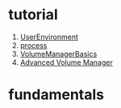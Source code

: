 # tutorial
1. [UserEnvironment](Userenvironment.md)
2. [process](process.md)
3. [VolumeManagerBasics](VMB.md)
4. [Advanced Volume Manager](AVM.md)
# fundamentals